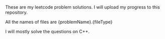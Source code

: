 These are my leetcode problem solutions. I will upload my progress to this repository.

All the names of files are {problemName}.{fileType}

I will mostly solve the questions on C++.
